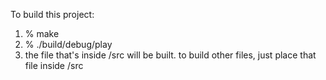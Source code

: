 To build this project:

1) % make
2) % ./build/debug/play
3) the file that's inside /src will be built. to build other files, just place that file inside /src
